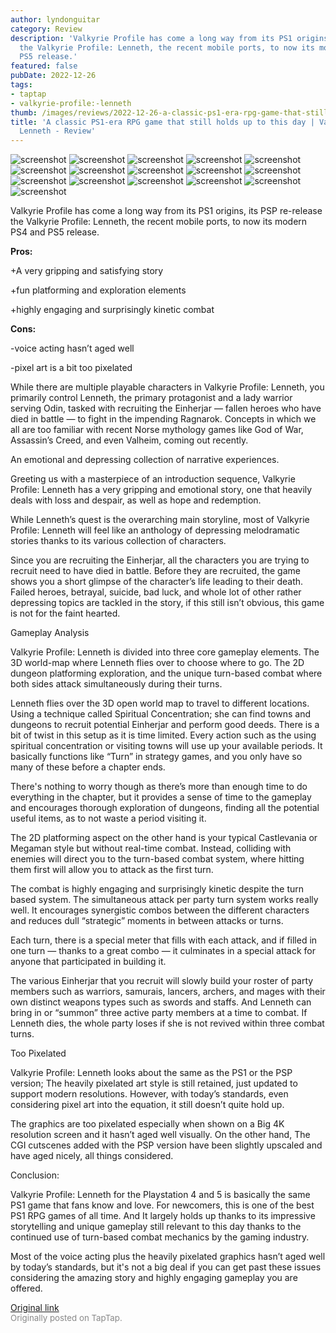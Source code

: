 ```yaml
---
author: lyndonguitar
category: Review
description: 'Valkyrie Profile has come a long way from its PS1 origins, its PSP re-release
  the Valkyrie Profile: Lenneth, the recent mobile ports, to now its modern PS4 and
  PS5 release.'
featured: false
pubDate: 2022-12-26
tags:
- taptap
- valkyrie-profile:-lenneth
thumb: /images/reviews/2022-12-26-a-classic-ps1-era-rpg-game-that-still-holds-up-to-this-day--valkyrie-profile-lenneth---re-0.avif
title: 'A classic PS1-era RPG game that still holds up to this day | Valkyrie Profile:
  Lenneth - Review'
---
```


<div class="gallery">
  <img src="/images/reviews/2022-12-26-a-classic-ps1-era-rpg-game-that-still-holds-up-to-this-day--valkyrie-profile-lenneth---re-0.avif" alt="screenshot" />
  <img src="/images/reviews/2022-12-26-a-classic-ps1-era-rpg-game-that-still-holds-up-to-this-day--valkyrie-profile-lenneth---re-1.avif" alt="screenshot" />
  <img src="/images/reviews/2022-12-26-a-classic-ps1-era-rpg-game-that-still-holds-up-to-this-day--valkyrie-profile-lenneth---re-2.avif" alt="screenshot" />
  <img src="/images/reviews/2022-12-26-a-classic-ps1-era-rpg-game-that-still-holds-up-to-this-day--valkyrie-profile-lenneth---re-3.avif" alt="screenshot" />
  <img src="/images/reviews/2022-12-26-a-classic-ps1-era-rpg-game-that-still-holds-up-to-this-day--valkyrie-profile-lenneth---re-4.avif" alt="screenshot" />
  <img src="/images/reviews/2022-12-26-a-classic-ps1-era-rpg-game-that-still-holds-up-to-this-day--valkyrie-profile-lenneth---re-5.avif" alt="screenshot" />
  <img src="/images/reviews/2022-12-26-a-classic-ps1-era-rpg-game-that-still-holds-up-to-this-day--valkyrie-profile-lenneth---re-6.avif" alt="screenshot" />
  <img src="/images/reviews/2022-12-26-a-classic-ps1-era-rpg-game-that-still-holds-up-to-this-day--valkyrie-profile-lenneth---re-7.avif" alt="screenshot" />
  <img src="/images/reviews/2022-12-26-a-classic-ps1-era-rpg-game-that-still-holds-up-to-this-day--valkyrie-profile-lenneth---re-8.avif" alt="screenshot" />
  <img src="/images/reviews/2022-12-26-a-classic-ps1-era-rpg-game-that-still-holds-up-to-this-day--valkyrie-profile-lenneth---re-9.avif" alt="screenshot" />
  <img src="/images/reviews/2022-12-26-a-classic-ps1-era-rpg-game-that-still-holds-up-to-this-day--valkyrie-profile-lenneth---re-10.avif" alt="screenshot" />
  <img src="/images/reviews/2022-12-26-a-classic-ps1-era-rpg-game-that-still-holds-up-to-this-day--valkyrie-profile-lenneth---re-11.avif" alt="screenshot" />
  <img src="/images/reviews/2022-12-26-a-classic-ps1-era-rpg-game-that-still-holds-up-to-this-day--valkyrie-profile-lenneth---re-12.avif" alt="screenshot" />
  <img src="/images/reviews/2022-12-26-a-classic-ps1-era-rpg-game-that-still-holds-up-to-this-day--valkyrie-profile-lenneth---re-13.avif" alt="screenshot" />
  <img src="/images/reviews/2022-12-26-a-classic-ps1-era-rpg-game-that-still-holds-up-to-this-day--valkyrie-profile-lenneth---re-14.avif" alt="screenshot" />
  <img src="/images/reviews/2022-12-26-a-classic-ps1-era-rpg-game-that-still-holds-up-to-this-day--valkyrie-profile-lenneth---re-15.avif" alt="screenshot" />
</div>

Valkyrie Profile has come a long way from its PS1 origins, its PSP re-release the Valkyrie Profile: Lenneth, the recent mobile ports, to now its modern PS4 and PS5 release.


**Pros:**


+A very gripping and satisfying story

+fun platforming and exploration elements

+highly engaging and surprisingly kinetic combat


**Cons:**


-voice acting hasn’t aged well

-pixel art is a bit too pixelated

While there are multiple playable characters in Valkyrie Profile: Lenneth, you primarily control Lenneth, the primary protagonist and a lady warrior serving Odin, tasked with recruiting the Einherjar — fallen heroes who have died in battle — to fight in the impending Ragnarok. Concepts in which we all are too familiar with recent Norse mythology games like God of War, Assassin’s Creed, and even Valheim, coming out recently.

An emotional and depressing collection of narrative experiences.

Greeting us with a masterpiece of an introduction sequence, Valkyrie Profile: Lenneth has a very gripping and emotional story, one that heavily deals with loss and despair, as well as hope and redemption.

While Lenneth’s quest is the overarching main storyline, most of Valkyrie Profile: Lenneth will feel like an anthology of depressing melodramatic stories thanks to its various collection of characters.

Since you are recruiting the Einherjar, all the characters you are trying to recruit need to have died in battle. Before they are recruited, the game shows you a short glimpse of the character’s life leading to their death. Failed heroes, betrayal, suicide, bad luck, and whole lot of other rather depressing topics are tackled in the story, if this still isn’t obvious, this game is not for the faint hearted.

Gameplay Analysis

Valkyrie Profile: Lenneth is divided into three core gameplay elements. The 3D world-map where Lenneth flies over to choose where to go. The 2D dungeon platforming exploration, and the unique turn-based combat where both sides attack simultaneously during their turns.

Lenneth flies over the 3D open world map to travel to different locations. Using a technique called Spiritual Concentration; she can find towns and dungeons to recruit potential Einherjar and perform good deeds. There is a bit of twist in this setup as it is time limited. Every action such as the using spiritual concentration or visiting towns will use up your available periods. It basically functions like “Turn” in strategy games, and you only have so many of these before a chapter ends.

There's nothing to worry though as there’s more than enough time to do everything in the chapter, but it provides a sense of time to the gameplay and encourages thorough exploration of dungeons, finding all the potential useful items, as to not waste a period visiting it.

The 2D platforming aspect on the other hand is your typical Castlevania or Megaman style but without real-time combat. Instead, colliding with enemies will direct you to the turn-based combat system, where hitting them first will allow you to attack as the first turn.

The combat is highly engaging and surprisingly kinetic despite the turn based system. The simultaneous attack per party turn system works really well. It encourages synergistic combos between the different characters and reduces dull “strategic” moments in between attacks or turns.

Each turn, there is a special meter that fills with each attack, and if filled in one turn — thanks to a great combo — it culminates in a special attack for anyone that participated in building it.

The various Einherjar that you recruit will slowly build your roster of party members such as warriors, samurais, lancers, archers, and mages with their own distinct weapons types such as swords and staffs. And Lenneth can bring in or “summon” three active party members at a time to combat. If Lenneth dies, the whole party loses if she is not revived within three combat turns.

Too Pixelated

Valkyrie Profile: Lenneth looks about the same as the PS1 or the PSP version; The heavily pixelated art style is still retained, just updated to support modern resolutions. However, with today’s standards, even considering pixel art into the equation, it still doesn’t quite hold up.

The graphics are too pixelated especially when shown on a Big 4K resolution screen and it hasn’t aged well visually. On the other hand, The CGI cutscenes added with the PSP version have been slightly upscaled and have aged nicely, all things considered.

Conclusion:

Valkyrie Profile: Lenneth for the Playstation 4 and 5 is basically the same PS1 game that fans know and love. For newcomers, this is one of the best PS1 RPG games of all time. And It largely holds up thanks to its impressive storytelling and unique gameplay still relevant to this day thanks to the continued use of turn-based combat mechanics by the gaming industry.

Most of the voice acting plus the heavily pixelated graphics hasn’t aged well by today’s standards, but it's not a big deal if you can get past these issues considering the amazing story and highly engaging gameplay you are offered.

[Original link](https://www.taptap.io/post/3929796)<br><span style="font-size: 0.95em; color: #888;">Originally posted on TapTap.</span>
